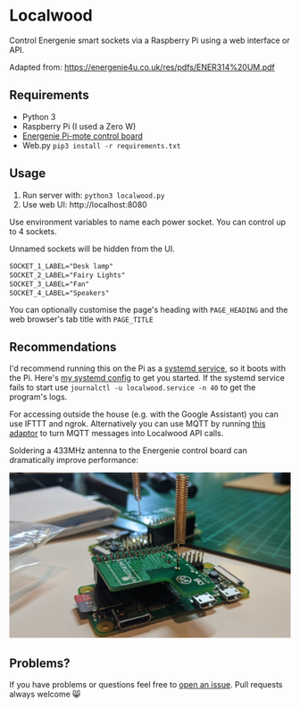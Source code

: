 # Localwood

Control Energenie smart sockets via a Raspberry Pi using a web interface or API.

Adapted from: https://energenie4u.co.uk/res/pdfs/ENER314%20UM.pdf

## Requirements

- Python 3
- Raspberry Pi (I used a Zero W)
- [Energenie Pi-mote control board](https://energenie4u.co.uk/catalogue/product/ENER314)
- Web.py `pip3 install -r requirements.txt`

## Usage

1. Run server with: `python3 localwood.py`
2. Use web UI: http://localhost:8080

Use environment variables to name each power socket. You can control up to 4 sockets.

Unnamed sockets will be hidden from the UI.

```
SOCKET_1_LABEL="Desk lamp"
SOCKET_2_LABEL="Fairy Lights"
SOCKET_3_LABEL="Fan"
SOCKET_4_LABEL="Speakers"
```

You can optionally customise the page's heading with `PAGE_HEADING` and the web browser's tab title with `PAGE_TITLE`

## Recommendations

I'd recommend running this on the Pi as a [systemd service](https://www.raspberrypi.org/documentation/linux/usage/systemd.md), so it boots with the Pi. Here's [my systemd config](localwood.service) to get you started. If the systemd service fails to start use `journalctl -u localwood.service -n 40` to get the program's logs.

For accessing outside the house (e.g. with the Google Assistant) you can use IFTTT and ngrok. Alternatively you can use MQTT by running [this adaptor](https://github.com/The-Silverwood-Institute/Adorable-QTPI) to turn MQTT messages into Localwood API calls.

Soldering a 433MHz antenna to the Energenie control board can dramatically improve performance:

![Photograph of a Raspberry Pi with an attached Energenie Pi-mote control board and a small copper antenna soldered to the board](pi.jpg)

## Problems?

If you have problems or questions feel free to [open an issue](https://github.com/The-Silverwood-Institute/Localwood/issues/new). Pull requests always welcome :smile_cat:
